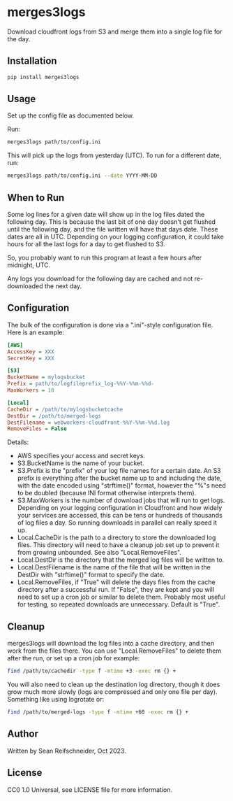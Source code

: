 # merges3logs

Download cloudfront logs from S3 and merge them into a single log file for the day.

## Installation

```bash
pip install merges3logs
```

## Usage

Set up the config file as documented below.

Run:

```bash
merges3logs path/to/config.ini
```

This will pick up the logs from yesterday (UTC).  To run for a different date, run:

```bash
merges3logs path/to/config.ini --date YYYY-MM-DD
```

## When to Run

Some log lines for a given date will show up in the log files dated the following day.
This is because the last bit of one day doesn't get flushed until the following day, and
the file written will have that days date.  These dates are all in UTC.  Depending on
your logging configuration, it could take hours for all the last logs for a day to get
flushed to S3.

So, you probably want to run this program at least a few hours after midnight, UTC.

Any logs you download for the following day are cached and not re-downloaded the next day.

## Configuration

The bulk of the configuration is done via a ".ini"-style configuration file.  Here is
an example:

```ini
[AWS]
AccessKey = XXX
SecretKey = XXX

[S3]
BucketName = mylogsbucket
Prefix = path/to/logfileprefix_log-%%Y-%%m-%%d-
MaxWorkers = 10

[Local]
CacheDir = /path/to/mylogsbucketcache
DestDir = /path/to/merged-logs
DestFilename = webworkers-cloudfront-%%Y-%%m-%%d.log
RemoveFiles = False
```

Details:

- AWS specifies your access and secret keys.
- S3.BucketName is the name of your bucket.
- S3.Prefix is the "prefix" of your log file names for a certain date.  An S3 prefix
  is everything after the bucket name up to and including the date, with the date
  encoded using "strftime()" format, however the "%"s need to be doubled (because
  INI format otherwise interprets them).
- S3.MaxWorkers is the number of download jobs that will run to get logs.  Depending
  on your logging configuration in Cloudfront and how widely your services are accessed,
  this can be tens or hundreds of thousands of log files a day.  So running downloads
  in parallel can really speed it up.
- Local.CacheDir is the path to a directory to store the downloaded log files.
  This directory will need to have a cleanup job set up to prevent it from growing
  unbounded.  See also "Local.RemoveFiles".
- Local.DestDir is the directory that the merged log files will be written to.
- Local.DestFilename is the name of the file that will be written in the DestDir
  with "strftime()" format to specify the date.
- Local.RemoveFiles, if "True" will delete the days files from the cache directory
  after a successful run.  If "False", they are kept and you will need to set up a
  cron job or similar to delete them.  Probably most useful for testing, so
  repeated downloads are unnecessary.  Default is "True".

## Cleanup

merges3logs will download the log files into a cache directory, and then work from
the files there.  You can use "Local.RemoveFiles" to delete them after the run, or
set up a cron job for example:

```bash
find /path/to/cachedir -type f -mtime +3 -exec rm {} +
```

You will also need to clean up the destination log directory, though it does grow
much more slowly (logs are compressed and only one file per day).  Something like
using logrotate or:

```bash
find /path/to/merged-logs -type f -mtime +60 -exec rm {} +
```

## Author

Written by Sean Reifschneider, Oct 2023.

## License

CC0 1.0 Universal, see LICENSE file for more information.

<!-- vim: ts=4 sw=4 ai et tw=85
-->
